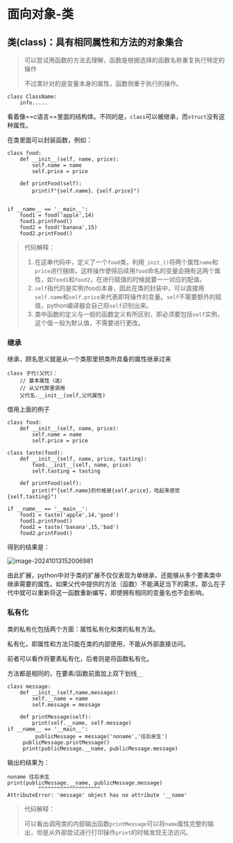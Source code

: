 # 面向对象-类

## 类(class)：具有相同属性和方法的对象集合

> 可以尝试用函数的方法去理解，函数是根据选择的函数名称重复执行特定的操作
>
> 不过类针对的是变量本身的属性，函数侧重于执行的操作。

```
class ClassName:
	info.....			
```

看着像==c语言==里面的结构体。不同的是，`class`可以被继承，而`struct`没有这种属性。

在类里面可以封装函数，例如：

```
class food:
    def __init__(self, name, price):
        self.name = name
        self.price = price

    def printFood(self):
        print(f"{self.name}、{self.price}")


if __name__ == '__main__':
    food1 = food('apple',14)
    food1.printFood()
    food2 = food('banana',15)
    food2.printFood()
```

> 代码解释：
>
> 1. 在这串代码中，定义了一个`food`类，利用`_init_()`将两个属性`name`和`price`进行捆绑，这样操作使得后续用`food`命名的变量会拥有这两个属性，如`food1`和`food2`，在进行赋值的时候就要一一对应的配值。
> 2. `self`指代的是实例(food)本身，因此在类的封装中，可以直接用`self.name`和`self.price`来代表即将操作的变量。`self`不需要额外的赋值，python编译器会自己将`self`识别出来。
> 3. 类中函数的定义与一般的函数定义有所区别，即必须要包括`self`实例，这个值一般为默认值，不需要进行更改。

### 继承

继承，顾名思义就是从一个类那里把类所具备的属性继承过来

```
class 子代(父代)：
	// 基本属性（选）
	// 从父代那里调用
	父代名.__init__(self,父代属性)
```

借用上面的例子

```
class food:
    def __init__(self, name, price):
        self.name = name
        self.price = price

class taste(food):
    def __init__(self, name, price, tasting):
        food.__init__(self, name, price)
        self.tasting = tasting

    def printFood(self):
        print(f"{self.name}的价格是{self.price}，吃起来感觉{self.tasting}")

if __name__ == '__main__':
    food1 = taste('apple',14,'good')
    food1.printFood()
    food2 = taste('banana',15,'bad')
    food2.printFood()
```

得到的结果是：

![image-20241013152006981](/Users/yangsai/Downloads/Markdown/笔记用图/image-20241013152006981.png)

由此扩展，python中对于类的扩展不仅仅表现为单继承，还能够从多个要素类中继承需要的属性。如果父代中提供的方法（函数）不能满足当下的需求，那么在子代中就可以重新将这一函数重新编写，即使拥有相同的变量名也不会影响。

### 私有化

类的私有化包括两个方面：属性私有化和类的私有方法。

私有化，即属性和方法只能在类的内部使用，不能从外部直接访问。

前者可以看作将要素私有化，后者则是将函数私有化。

方法都是相同的，在要素/函数前面加上双下划线`__`

```
class message:
    def __init__(self,name,message):
        self.__name = name
        self.message = message

    def printMessage(self):
        print(self.__name, self.message)
if __name__ == '__main__':
		 publicMessage = message('noname','往后余生')
     publicMessage.printMessage()
     print(publicMessage.__name, publicMessage.message)
```

输出的结果为：

```
noname 往后余生
print(publicMessage.__name, publicMessage.message)
          ^^^^^^^^^^^^^^^^^^^^
AttributeError: 'message' object has no attribute '__name'
```

> 代码解释：
>
> 可以看出调用类的内部输出函数`printMessage`可以将`name`属性完整的输出，但是从外部尝试进行打印操作`print`的时候发现无法访问。